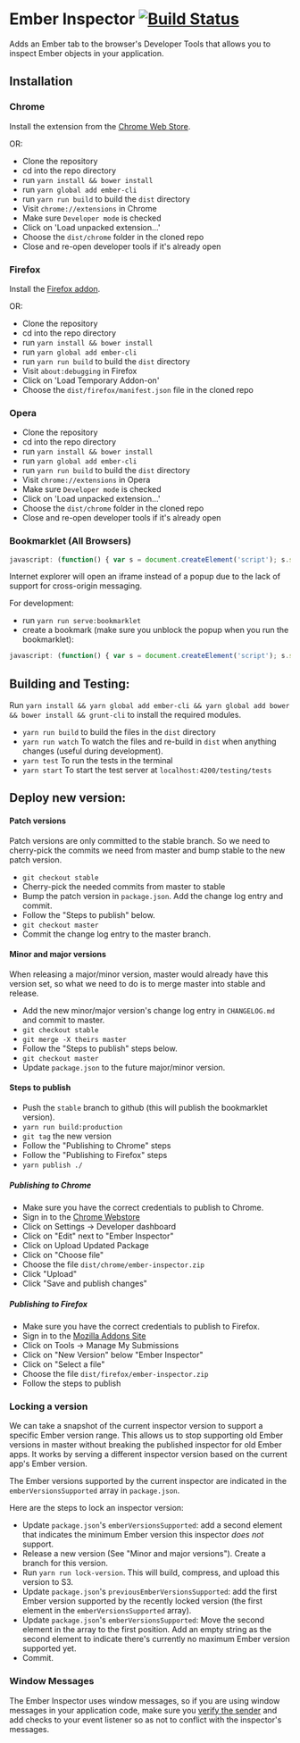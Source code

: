 # Ember Inspector [![Build Status](https://secure.travis-ci.org/emberjs/ember-inspector.svg?branch=master)](https://travis-ci.org/emberjs/ember-inspector)

Adds an Ember tab to the browser's Developer Tools that allows you to inspect
Ember objects in your application.

## Installation

### Chrome

Install the extension from the [Chrome Web Store](https://chrome.google.com/webstore/detail/ember-inspector/bmdblncegkenkacieihfhpjfppoconhi).

OR:

- Clone the repository
- cd into the repo directory
- run `yarn install && bower install`
- run `yarn global add ember-cli`
- run `yarn run build` to build the `dist` directory
- Visit `chrome://extensions` in Chrome
- Make sure `Developer mode` is checked
- Click on 'Load unpacked extension...'
- Choose the `dist/chrome` folder in the cloned repo
- Close and re-open developer tools if it's already open

### Firefox

Install the [Firefox addon](https://addons.mozilla.org/en-US/firefox/addon/ember-inspector/).

OR:

- Clone the repository
- cd into the repo directory
- run `yarn install && bower install`
- run `yarn global add ember-cli`
- run `yarn run build` to build the `dist` directory
- Visit `about:debugging` in Firefox
- Click on 'Load Temporary Addon-on'
- Choose the `dist/firefox/manifest.json` file in the cloned repo

### Opera

- Clone the repository
- cd into the repo directory
- run `yarn install && bower install`
- run `yarn global add ember-cli`
- run `yarn run build` to build the `dist` directory
- Visit `chrome://extensions` in Opera
- Make sure `Developer mode` is checked
- Click on 'Load unpacked extension...'
- Choose the `dist/chrome` folder in the cloned repo
- Close and re-open developer tools if it's already open

### Bookmarklet (All Browsers)

```javascript
javascript: (function() { var s = document.createElement('script'); s.src = '//ember-extension.s3.amazonaws.com/dist_bookmarklet/load_inspector.js'; document.body.appendChild(s); }());
```

Internet explorer will open an iframe instead of a popup due to the lack of support for cross-origin messaging.

For development:

- run `yarn run serve:bookmarklet`
- create a bookmark (make sure you unblock the popup when you run the bookmarklet):

```javascript
javascript: (function() { var s = document.createElement('script'); s.src = 'http://localhost:9191/bookmarklet/load_inspector.js'; document.body.appendChild(s); }());
```

## Building and Testing:

Run `yarn install && yarn global add ember-cli && yarn global add bower && bower install && grunt-cli` to install the required modules.

- `yarn run build` to build the files in the `dist` directory
- `yarn run watch` To watch the files and re-build in `dist` when anything changes (useful during development).
- `yarn test` To run the tests in the terminal
- `yarn start` To start the test server at `localhost:4200/testing/tests`


## Deploy new version:

#### Patch versions

Patch versions are only committed to the stable branch. So we need to cherry-pick the commits we need from master and bump stable to the new patch version.

- `git checkout stable`
- Cherry-pick the needed commits from master to stable
- Bump the patch version in `package.json`. Add the change log entry and commit.
- Follow the "Steps to publish" below.
- `git checkout master`
- Commit the change log entry to the master branch.

#### Minor and major versions

When releasing a major/minor version, master would already have this version set, so what we need to do is to merge master into stable and release.

- Add the new minor/major version's change log entry in `CHANGELOG.md` and commit to master.
- `git checkout stable`
- `git merge -X theirs master`
- Follow the "Steps to publish" steps below.
- `git checkout master`
- Update `package.json` to the future major/minor version.

#### Steps to publish

- Push the `stable` branch to github (this will publish the bookmarklet version).
- `yarn run build:production`
- `git tag` the new version
- Follow the "Publishing to Chrome" steps
- Follow the "Publishing to Firefox" steps
- `yarn publish ./`

##### Publishing to Chrome

- Make sure you have the correct credentials to publish to Chrome.
- Sign in to the [Chrome Webstore](https://chrome.google.com/webstore)
- Click on Settings -> Developer dashboard
- Click on "Edit" next to "Ember Inspector"
- Click on Upload Updated Package
- Click on "Choose file"
- Choose the file `dist/chrome/ember-inspector.zip`
- Click "Upload"
- Click "Save and publish changes"

##### Publishing to Firefox

- Make sure you have the correct credentials to publish to Firefox.
- Sign in to the [Mozilla Addons Site](https://addons.mozilla.org)
- Click on Tools -> Manage My Submissions
- Click on "New Version" below "Ember Inspector"
- Click on "Select a file"
- Choose the file `dist/firefox/ember-inspector.zip`
- Follow the steps to publish

### Locking a version

We can take a snapshot of the current inspector version to support a specific Ember version range. This allows us to stop supporting old Ember versions in master without breaking the published inspector for old Ember apps. It works by serving a different inspector version based on the current app's Ember version.

The Ember versions supported by the current inspector are indicated in the `emberVersionsSupported` array in `package.json`.

Here are the steps to lock an inspector version:

- Update `package.json`'s `emberVersionsSupported`: add a second element that indicates the minimum Ember version this inspector *does not* support.
- Release a new version (See "Minor and major versions"). Create a branch for this version.
- Run `yarn run lock-version`. This will build, compress, and upload this version to S3.
- Update `package.json`'s `previousEmberVersionsSupported`: add the first Ember version supported by the recently locked version (the first element in the `emberVersionsSupported` array).
- Update `package.json`'s `emberVersionsSupported`: Move the second element in the array to the first position. Add an empty string as the second element to indicate there's currently no maximum Ember version supported yet.
- Commit.

### Window Messages

The Ember Inspector uses window messages, so if you are using window messages in your application code, make sure you [verify the sender](https://developer.mozilla.org/en-US/docs/Web/API/window.postMessage#Security_concerns) and add checks to your event listener so as not to conflict with the inspector's messages.
